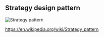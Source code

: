 ## Strategy design pattern

![Strategy pattern](https://upload.wikimedia.org/wikipedia/commons/thumb/4/4f/Strategy_classes_pl.svg/400px-Strategy_classes_pl.svg.png)

https://en.wikipedia.org/wiki/Strategy_pattern